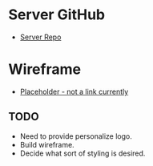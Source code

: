 # Server GitHub
- [Server Repo](https://github.com/coderwine/portfolio_server)

# Wireframe
- [Placeholder - not a link currently]()

## TODO
- Need to provide personalize logo.
- Build wireframe.
- Decide what sort of styling is desired.
